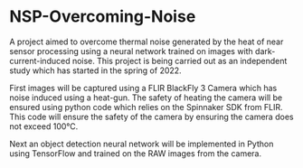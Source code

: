 # NSP-Overcoming-Noise
A project aimed to overcome thermal noise generated by the heat of near sensor processing using a neural network trained on images with dark-current-induced noise.
This project is being carried out as an independent study which has started in the spring of 2022. 

First images will be captured using a FLIR BlackFly 3 Camera which has noise induced using a heat-gun. The safety of heating the camera will be ensured using python code which relies on the Spinnaker SDK from FLIR. This code will ensure the safety of the camera by ensuring the camera does not exceed 100°C. 

Next an object detection neural network will be implemented in Python using TensorFlow and trained on the RAW images from the camera. 



